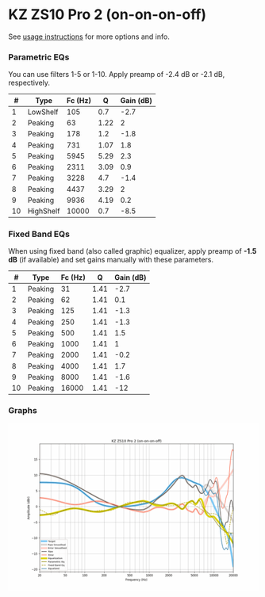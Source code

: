 # KZ ZS10 Pro 2 (on-on-on-off)
See [usage instructions](https://github.com/jaakkopasanen/AutoEq#usage) for more options and info.

### Parametric EQs
You can use filters 1-5 or 1-10. Apply preamp of -2.4 dB or -2.1 dB, respectively.

|   # | Type      |   Fc (Hz) |    Q |   Gain (dB) |
|-----|-----------|-----------|------|-------------|
|   1 | LowShelf  |       105 | 0.7  |        -2.7 |
|   2 | Peaking   |        63 | 1.22 |         2   |
|   3 | Peaking   |       178 | 1.2  |        -1.8 |
|   4 | Peaking   |       731 | 1.07 |         1.8 |
|   5 | Peaking   |      5945 | 5.29 |         2.3 |
|   6 | Peaking   |      2311 | 3.09 |         0.9 |
|   7 | Peaking   |      3228 | 4.7  |        -1.4 |
|   8 | Peaking   |      4437 | 3.29 |         2   |
|   9 | Peaking   |      9936 | 4.19 |         0.2 |
|  10 | HighShelf |     10000 | 0.7  |        -8.5 |

### Fixed Band EQs
When using fixed band (also called graphic) equalizer, apply preamp of **-1.5 dB** (if available) and set gains manually with these parameters.

|   # | Type    |   Fc (Hz) |    Q |   Gain (dB) |
|-----|---------|-----------|------|-------------|
|   1 | Peaking |        31 | 1.41 |        -2.7 |
|   2 | Peaking |        62 | 1.41 |         0.1 |
|   3 | Peaking |       125 | 1.41 |        -1.3 |
|   4 | Peaking |       250 | 1.41 |        -1.3 |
|   5 | Peaking |       500 | 1.41 |         1.5 |
|   6 | Peaking |      1000 | 1.41 |         1   |
|   7 | Peaking |      2000 | 1.41 |        -0.2 |
|   8 | Peaking |      4000 | 1.41 |         1.7 |
|   9 | Peaking |      8000 | 1.41 |        -1.6 |
|  10 | Peaking |     16000 | 1.41 |       -12   |

### Graphs
![](./KZ%20ZS10%20Pro%202%20(on-on-on-off).png)
